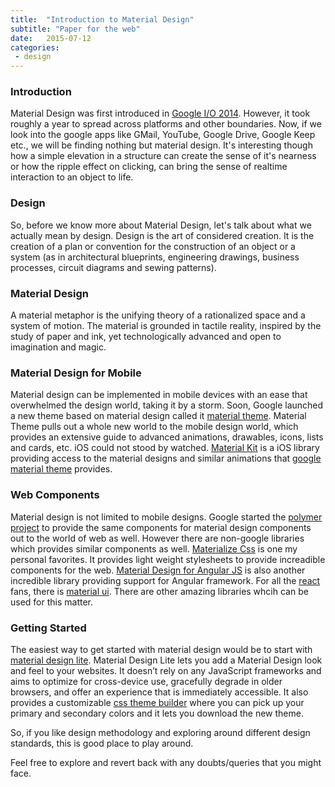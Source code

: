 ```yaml
---
title:  "Introduction to Material Design"
subtitle: "Paper for the web"
date:   2015-07-12
categories:
 - design
---
```

### Introduction

Material Design was first introduced in [Google I/O 2014][google_io]. However, it took roughly a year to spread across platforms and other boundaries. Now, if we look into the google apps like GMail, YouTube, Google Drive, Google Keep etc., we will be finding nothing but material design. It's interesting though how a simple elevation in a structure can create the sense of it's nearness or how the ripple effect on clicking, can bring the sense of realtime interaction to an object to life.

### Design

So, before we know more about Material Design, let's talk about what we actually mean by design. Design is the art of considered creation. It is the creation of a plan or convention for the construction of an object or a system (as in architectural blueprints, engineering drawings, business processes, circuit diagrams and sewing patterns).

### Material Design

A material metaphor is the unifying theory of a rationalized space and a system of motion. The material is grounded in tactile reality, inspired by the study of paper and ink, yet technologically advanced and open to imagination and magic.

### Material Design for Mobile

Material design can be implemented in mobile devices with an ease that overwhelmed the design world, taking it by a storm. Soon, Google launched a new theme based on material design called it [material theme][material_theme]. Material Theme pulls out a whole new world to the mobile design world, which provides an extensive guide to advanced animations, drawables, icons, lists and cards, etc. iOS could not stood by watched. [Material Kit][material_kit] is a iOS library providing access to the material designs and similar animations that [google material theme][material_theme] provides.

### Web Components

Material design is not limited to mobile designs. Google started the [polymer project][polymer_project] to provide the same components for material design components out to the world of web as well. However there are non-google libraries which provides similar components as well. [Materialize Css][materializecss] is one my personal favorites. It provides light weight stylesheets to provide increadible components for the web. [Material Design for Angular JS][angular_material] is also another incredible library providing support for Angular framework. For all the [react][react] fans, there is [material ui][react_polymer]. There are other amazing libraries whcih can be used for this matter.

### Getting Started

The easiest way to get started with material design would be to start with [material design lite][md_lite]. Material Design Lite lets you add a Material Design look and feel to your websites. It doesn’t rely on any JavaScript frameworks and aims to optimize for cross-device use, gracefully degrade in older browsers, and offer an experience that is immediately accessible. It also provides a customizable [css theme builder][lite_css_theme] where you can pick up your primary and secondary colors and it lets you download the new theme.

So, if you like design methodology and exploring around different design standards, this is good place to play around.

Feel free to explore and revert back with any doubts/queries that you might face.



[google_io]: https://www.google.com/events/io/io14videos/79edef8b-96d4-e311-b297-00155d5066d7
[material_theme]: https://developer.android.com/design/material/index.html
[material_kit]: https://github.com/nghialv/MaterialKit
[polymer_project]: https://www.polymer-project.org/1.0/
[materializecss]: http://materializecss.com/
[angular_material]: https://material.angularjs.org/latest/#/
[react_polymer]: http://material-ui.com/#/
[react]: http://facebook.github.io/react/
[md_lite]: http://www.getmdl.io/
[lite_css_theme]: http://www.getmdl.io/customize/index.html
